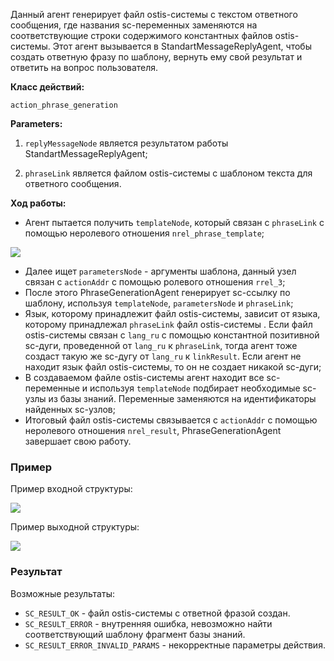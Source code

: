 Данный агент генерирует файл ostis-системы с текстом ответного сообщения, где названия sc-переменных заменяются на соответствующие строки содержимого константных файлов ostis-системы.
Этот агент вызывается в StandartMessageReplyAgent, чтобы создать ответную фразу по шаблону, вернуть ему свой результат и ответить на вопрос пользователя.

**Класс действий:**

`action_phrase_generation`


**Parameters:**

1. `replyMessageNode` является результатом работы StandartMessageReplyAgent;

2. `phraseLink` является файлом ostis-системы с шаблоном текста для ответного сообщения.

**Ход работы:**

* Агент пытается получить `templateNode`, который связан с `phraseLink` с помощью неролевого отношения `nrel_phrase_template`;

<img src="../images/phraseGenerationAgentStep1.png"></img>

* Далее ищет `parametersNode` - аргументы шаблона, данный узел связан с `actionAddr` с помощью ролевого отношения  `rrel_3`;
* После этого PhraseGenerationAgent генерирует sc-ссылку по шаблону, используя `templateNode`, `parametersNode` и  `phraseLink`;
* Язык, которому принадлежит файл ostis-системы, зависит от языка, которому принадлежал `phraseLink` файл ostis-системы . Если файл ostis-системы связан с `lang_ru` с помощью константной позитивной sc-дуги, проведенной от `lang_ru` к `phraseLink`, тогда агент тоже создаст такую же sc-дугу от `lang_ru` к `linkResult`. Если агент не находит язык файл ostis-системы, то он не создает никакой sc-дуги;
* В создаваемом файле ostis-системы агент находит все sc-переменные и используя `templateNode` подбирает необходимые sc-узлы из базы знаний. Переменные заменяются на идентификаторы найденных sc-узлов;
* Итоговый файл ostis-системы связывается с `actionAddr` с помощью неролевого отношения `nrel_result`, PhraseGenerationAgent завершает свою работу.  

### Пример

Пример входной структуры:

<img src="../images/phraseGenerationAgentStep2.png"></img>

Пример выходной структуры:

<img src="../images/phraseGenerationAgentStep3.png"></img>

### Результат

Возможные результаты:
 
* `SC_RESULT_OK` - файл ostis-системы с ответной фразой создан.
* `SC_RESULT_ERROR` - внутренняя ошибка, невозможно найти соответствующий шаблону фрагмент базы знаний.
* `SC_RESULT_ERROR_INVALID_PARAMS` - некорректные параметры действия.